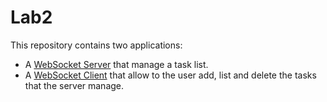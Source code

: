# Lab2
This repository contains two applications:

* A [WebSocket Server](https://github.com/adriangp/WebEng/tree/master/Lab3/ServerWebSockets) that manage a task list.
* A [WebSocket Client](https://github.com/adriangp/WebEng/tree/master/Lab3/ClientWebSockets) that allow to the user add, list and delete the tasks that the server manage.
